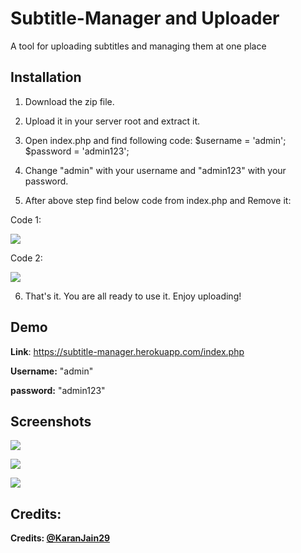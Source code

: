 # Subtitle-Manager and Uploader
A tool for uploading subtitles and managing them at one place

## Installation
1. Download the zip file.
2. Upload it in your server root and extract it. 
3. Open index.php and find following code:
$username = 'admin';
$password = 'admin123';

4. Change "admin" with your username and "admin123" with your password.
5. After above step find below code from index.php and Remove it: 

Code 1:

![](https://i.imgur.com/NGerUBh.png)


Code 2:

![](https://i.imgur.com/kpPMQho.png)

6. That's it. You are all ready to use it. Enjoy uploading!

## Demo

<p><b>Link</b>: <a href='https://subtitle-manager.herokuapp.com/index.php' target="_blank">https://subtitle-manager.herokuapp.com/index.php</a>
<p><b>Username:</b> "admin"</p>
<p><b>password:</b> "admin123"</p>

## Screenshots

![](https://i.imgur.com/7DN0DvL.png)

![](https://i.imgur.com/xePSZlM.png)

![](https://i.imgur.com/B51aN2F.png)

## Credits:

<p><b>Credits: <a href="https://github.com/KaranJain29" target="_blank">@KaranJain29</a></b></p>
